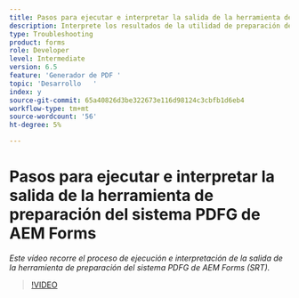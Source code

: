 ```yaml
---
title: Pasos para ejecutar e interpretar la salida de la herramienta de preparación del sistema PDFG de AEM Forms
description: Interprete los resultados de la utilidad de preparación de PDF Generator.
type: Troubleshooting
product: forms
role: Developer
level: Intermediate
version: 6.5
feature: 'Generador de PDF '
topic: 'Desarrollo   '
index: y
source-git-commit: 65a40826d3be322673e116d98124c3cbfb1d6eb4
workflow-type: tm+mt
source-wordcount: '56'
ht-degree: 5%

---
```



# Pasos para ejecutar e interpretar la salida de la herramienta de preparación del sistema PDFG de AEM Forms

*Este vídeo recorre el proceso de ejecución e interpretación de la salida de la herramienta de preparación del sistema PDFG de AEM Forms (SRT).*

>[!VIDEO](https://video.tv.adobe.com/v/335543?quality=9&learn=on)





